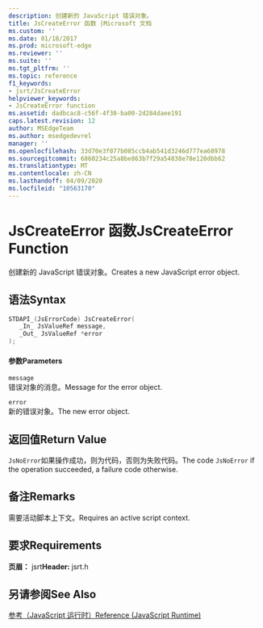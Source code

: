 ```yaml
---
description: 创建新的 JavaScript 错误对象。
title: JsCreateError 函数 |Microsoft 文档
ms.custom: ''
ms.date: 01/18/2017
ms.prod: microsoft-edge
ms.reviewer: ''
ms.suite: ''
ms.tgt_pltfrm: ''
ms.topic: reference
f1_keywords:
- jsrt/JsCreateError
helpviewer_keywords:
- JsCreateError function
ms.assetid: dadbcac8-c56f-4f30-ba00-2d284daee191
caps.latest.revision: 12
author: MSEdgeTeam
ms.author: msedgedevrel
manager: ''
ms.openlocfilehash: 33d70e3f077b085ccb4ab541d3246d777ea68978
ms.sourcegitcommit: 6860234c25a8be863b7f29a54838e78e120dbb62
ms.translationtype: MT
ms.contentlocale: zh-CN
ms.lasthandoff: 04/09/2020
ms.locfileid: "10563170"
---
```

# <span data-ttu-id="40d25-103">JsCreateError 函数</span><span class="sxs-lookup"><span data-stu-id="40d25-103">JsCreateError Function</span></span>
<span data-ttu-id="40d25-104">创建新的 JavaScript 错误对象。</span><span class="sxs-lookup"><span data-stu-id="40d25-104">Creates a new JavaScript error object.</span></span>  
  
## <span data-ttu-id="40d25-105">语法</span><span class="sxs-lookup"><span data-stu-id="40d25-105">Syntax</span></span>  
  
```cpp  
STDAPI_(JsErrorCode) JsCreateError(  
   _In_ JsValueRef message,  
   _Out_ JsValueRef *error  
);  
```  
  
#### <span data-ttu-id="40d25-106">参数</span><span class="sxs-lookup"><span data-stu-id="40d25-106">Parameters</span></span>  
 `message`  
 <span data-ttu-id="40d25-107">错误对象的消息。</span><span class="sxs-lookup"><span data-stu-id="40d25-107">Message for the error object.</span></span>  
  
 `error`  
 <span data-ttu-id="40d25-108">新的错误对象。</span><span class="sxs-lookup"><span data-stu-id="40d25-108">The new error object.</span></span>  
  
## <span data-ttu-id="40d25-109">返回值</span><span class="sxs-lookup"><span data-stu-id="40d25-109">Return Value</span></span>  
 <span data-ttu-id="40d25-110">`JsNoError`如果操作成功，则为代码，否则为失败代码。</span><span class="sxs-lookup"><span data-stu-id="40d25-110">The code `JsNoError` if the operation succeeded, a failure code otherwise.</span></span>  
  
## <span data-ttu-id="40d25-111">备注</span><span class="sxs-lookup"><span data-stu-id="40d25-111">Remarks</span></span>  
 <span data-ttu-id="40d25-112">需要活动脚本上下文。</span><span class="sxs-lookup"><span data-stu-id="40d25-112">Requires an active script context.</span></span>  
  
## <span data-ttu-id="40d25-113">要求</span><span class="sxs-lookup"><span data-stu-id="40d25-113">Requirements</span></span>  
 <span data-ttu-id="40d25-114">**页眉：** jsrt</span><span class="sxs-lookup"><span data-stu-id="40d25-114">**Header:** jsrt.h</span></span>  
  
## <span data-ttu-id="40d25-115">另请参阅</span><span class="sxs-lookup"><span data-stu-id="40d25-115">See Also</span></span>  
 [<span data-ttu-id="40d25-116">参考（JavaScript 运行时）</span><span class="sxs-lookup"><span data-stu-id="40d25-116">Reference (JavaScript Runtime)</span></span>](../chakra-hosting/reference-javascript-runtime.md)